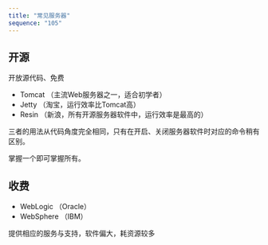 ```yaml
---
title: "常见服务器"
sequence: "105"
---
```


## 开源

开放源代码、免费

- Tomcat （主流Web服务器之一，适合初学者）
- Jetty （淘宝，运行效率比Tomcat高）
- Resin （新浪，所有开源服务器软件中，运行效率是最高的）

三者的用法从代码角度完全相同，只有在开启、关闭服务器软件时对应的命令稍有区别。

掌握一个即可掌握所有。

## 收费

- WebLogic （Oracle）
- WebSphere （IBM）

提供相应的服务与支持，软件偏大，耗资源较多
